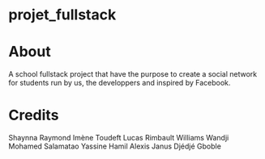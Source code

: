 # projet_fullstack

# About
A school fullstack project that have the purpose to create a social network for students run by us, the developpers and inspired by Facebook.

# Credits
Shaynna Raymond
Imène Toudeft
Lucas Rimbault
Williams Wandji
Mohamed Salamatao
Yassine Hamil
Alexis Janus
Djédjé Gboble
